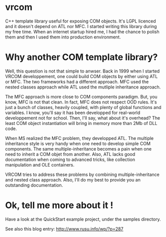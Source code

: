 vrcom
=====

C++ template library useful for exposing COM objects. It's LGPL licenced and it doesn't depend on ATL nor MFC.
I started writing this library during my free time. When an internet startup hired me, I had the chance to polish them and then I used them into production environment.

Why another COM template library?
=================================

Well, this question is not that simple to anwser. Back in 1999 when I started 
VRCOM developpement, one could build COM objects by either using ATL or MFC. 
The two frameworks had a different approach. MFC used the nested classes approach 
while ATL used the mutliple inheritance approach.

The MFC approach is more close to COM components paradigm. But, you know, MFC 
is not that clean. In fact, MFC does not respect OOD rules. It's just a bunch 
of classes, heavily coupled, with plenty of global functions and variables. 
I know, you'll say it has been developped for real-world developpement not for 
school. Then, I'll say, what about it's overhead? The least COM object instantiation 
will bring in memory more than 2Mb of DLL code.

When MS realized the MFC problem, they developped ATL. The multiple inheritance 
style is very handy when one need to develop simple COM components. The same 
multiple-inheritance becomes a pain when one need to inherit a COM objet from 
another. Also, ATL lacks good documentation when coming to advanced tricks, 
like collection manipulation and OLE containers.

VRCOM tries to address these problems by combining multiple-inheritance and
nested class approach. Also, I'll do my best to provide you an outstanding documentation.

Ok, tell me more about it !
===========================

Have a look at the QuickStart example project, under the samples directory.

See also this blog entry:
http://www.rusu.info/wp/?p=287
